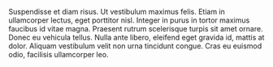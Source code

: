 Suspendisse et diam risus. Ut vestibulum maximus felis. Etiam in ullamcorper lectus, eget porttitor nisl. Integer in purus in tortor maximus faucibus id vitae magna. Praesent rutrum scelerisque turpis sit amet ornare. Donec eu vehicula tellus. Nulla ante libero, eleifend eget gravida id, mattis at dolor. Aliquam vestibulum velit non urna tincidunt congue. Cras eu euismod odio, facilisis ullamcorper leo.